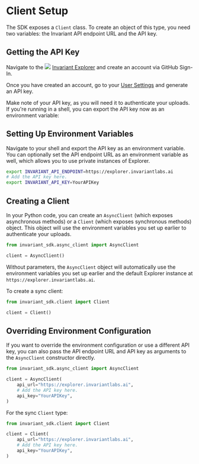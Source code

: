# Client Setup

The SDK exposes a `Client` class. To create an object of this type, you need two variables: the Invariant API endpoint URL and the API key.

## Getting the API Key
Navigate to the <img class='inline-invariant' src="{{ base_url }}/assets/logo.svg"/> [Invariant Explorer](https://explorer.invariantlabs.ai) and create an account via GitHub Sign-In.

Once you have created an account, go to your [User Settings](https://explorer.invariantlabs.ai/settings) and generate an API key.

Make note of your API key, as you will need it to authenticate your uploads. If you're running in a shell, you can export the API key now as an environment variable:

## Setting Up Environment Variables

Navigate to your shell and export the API key as an environment variable. You can optionally set the API endpoint URL as an environment variable as well, which allows you to use private instances of Explorer.

```bash
export INVARIANT_API_ENDPOINT=https://explorer.invariantlabs.ai
# Add the API key here.
export INVARIANT_API_KEY=YourAPIKey
```

## Creating a Client

In your Python code, you can create an `AsyncClient` (which exposes asynchronous methods) or a `Client` (which exposes synchronous methods) object. This object will use the environment variables you set up earlier to authenticate your uploads.

```python
from invariant_sdk.async_client import AsyncClient

client = AsyncClient()
```

Without parameters, the `AsyncClient` object will automatically use the environment variables you set up earlier and the default Explorer instance at `https://explorer.invariantlabs.ai`.

To create a sync client:

```python
from invariant_sdk.client import Client

client = Client()
```


## Overriding Environment Configuration

If you want to override the environment configuration or use a different API key, you can also pass the API endpoint URL and API key as arguments to the `AsyncClient` constructor directly.

```python
from invariant_sdk.async_client import AsyncClient

client = AsyncClient(
    api_url="https://explorer.invariantlabs.ai",
    # Add the API key here.
    api_key="YourAPIKey",
)
```

For the sync `Client` type:

```python
from invariant_sdk.client import Client

client = Client(
    api_url="https://explorer.invariantlabs.ai",
    # Add the API key here.
    api_key="YourAPIKey",
)
```
